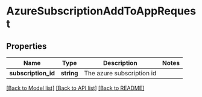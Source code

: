# AzureSubscriptionAddToAppRequest

## Properties
Name | Type | Description | Notes
------------ | ------------- | ------------- | -------------
**subscription_id** | **string** | The azure subscription id | 

[[Back to Model list]](../README.md#documentation-for-models) [[Back to API list]](../README.md#documentation-for-api-endpoints) [[Back to README]](../README.md)

